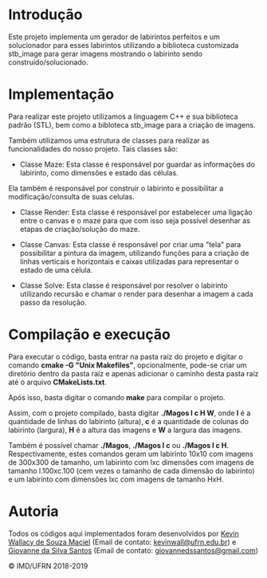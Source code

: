 # Introdução #

Este projeto implementa um gerador de labirintos perfeitos e um solucionador para esses labirintos utilizando a biblioteca customizada stb_image para gerar imagens mostrando o labirinto sendo construído/solucionado.

# Implementação #

Para realizar este projeto utilizamos a linguagem C++ e sua biblioteca padrão (STL), bem como a bibloteca stb_image para a criação de imagens. </br>

Também utilizamos uma estrutura de classes para realizar as funcionalidades do nosso projeto. Tais classes são: </br>

- Classe Maze:
Esta classe é responsável por guardar as informações do labirinto, como dimensões e estado das células. </br>

Ela também é responsável por construir o labirinto e possibilitar a modificação/consulta de suas celulas. </br>

- Classe Render:
Esta classe é responsável por estabelecer uma ligação entre o canvas e o maze para que com isso seja possível desenhar as etapas de criação/solução do maze. </br>

- Classe Canvas:
Esta classe é responsável por criar uma "tela" para possibilitar a pintura da imagem, utilizando funções para a criação de linhas verticais e horizontais e caixas utilizadas para representar o estado de uma célula. </br>

- Classe Solve:
Esta classe é responsável por resolver o labirinto utilizando recursão e chamar o render para desenhar a imagem a cada passo da resolução.</br>

# Compilação e execução #

Para executar o código, basta entrar na pasta raíz do projeto e digitar o comando **cmake -G "Unix Makefiles"**, opcionalmente, pode-se criar um diretório dentro da pasta raíz e apenas adicionar o caminho desta pasta raíz até o arquivo **CMakeLists.txt**. </br>

Após isso, basta digitar o comando **make** para compilar o projeto. </br>

Assim, com o projeto compilado, basta digitar **./Magos l c H W**, onde **l** é a quantidade de linhas do labirinto (altura), **c** é a quantidade de colunas do labirinto (largura), **H** é a altura das imagens e **W** a largura das imagens. </br>

Também é possível chamar **./Magos**, **./Magos l c** ou **./Magos l c H**. Respectivamente, estes comandos geram um labirinto 10x10 com imagens de 300x300 de tamanho, um labirinto com lxc dimensões com imagens de tamanho l.100xc.100 (cem vezes o tamanho de cada dimensão do labirinto) e um labirinto com dimensões lxc com imagens de tamanho HxH. </br>

# Autoria #

Todos os códigos aqui implementados foram desenvolvidos por [Kevin Wallacy de Souza Maciel](https://github.com/kevinwall) (Email de contato: <kevinwall@ufrn.edu.br>) e [Giovanne da Silva Santos](https://github.com/GSDante) (Email de contato: <giovannedssantos@gmail.com>) 

&copy; IMD/UFRN 2018-2019
